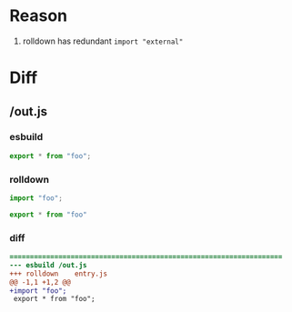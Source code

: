 # Reason
1. rolldown has redundant `import "external"`
# Diff
## /out.js
### esbuild
```js
export * from "foo";
```
### rolldown
```js
import "foo";

export * from "foo"


```
### diff
```diff
===================================================================
--- esbuild	/out.js
+++ rolldown	entry.js
@@ -1,1 +1,2 @@
+import "foo";
 export * from "foo";

```
